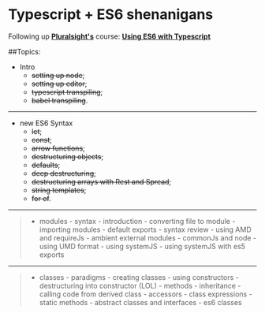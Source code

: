 # Typescript + ES6 shenanigans

Following up **[Pluralsight's][1]** course: **[Using ES6 with Typescript][2]**

##Topics:

- Intro
    - ~~setting up node~~;
    - ~~setting up editor~~;
    - ~~typescript transpiling~~;
    - ~~babel transpiling~~.

---    

- new ES6 Syntax
    - ~~let~~;
    - ~~const~~;
    - ~~arrow functions~~;
    - ~~destructuring objects~~;
    - ~~defaults~~;
    - ~~deep destructuring~~;
    - ~~destructuring arrays with Rest and Spread~~;
    - ~~string templates~~;
    - ~~for of~~.

---


> - modules
    - syntax
    - introduction
    - converting file to module
    - importing modules
    - default exports
    - syntax review
    - using AMD and requireJs
    - ambient external modules
    - commonJs and node
    - using UMD format
    - using systemJS
    - using systemJS with es5 exports

---

> - classes
    - paradigms
    - creating classes
    - using constructors
    - destructuring into constructor (LOL)
    - methods
    - inheritance
    - calling code from derived class
    - accessors
    - class expressions
    - static methods
    - abstract classes and interfaces
    - es6 classes
    
[1]: https://www.pluralsight.com/
[2]: https://www.pluralsight.com/courses/es6-with-typescript